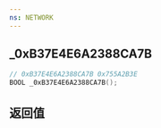 ```yaml
---
ns: NETWORK
---
```

## _0xB37E4E6A2388CA7B

```c
// 0xB37E4E6A2388CA7B 0x755A2B3E
BOOL _0xB37E4E6A2388CA7B();
```


## 返回值
